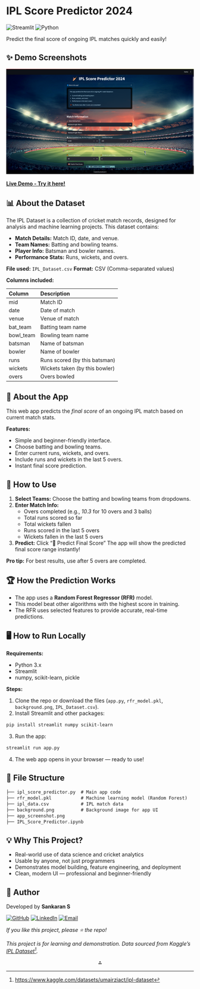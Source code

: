 # IPL Score Predictor 2024

![Streamlit](https://img.shields.io/badge/Streamlit-FF4B4B?style=for-the-badge&logo=Streamlit&logoColor=white)
![Python](https://img.shields.io/badge/Python-3776AB?style=for-the-badge&logo=python&logoColor=white)

Predict the final score of ongoing IPL matches quickly and easily!

## ✨ Demo Screenshots

![App Screenshot](app_screenshot.png)

**[Live Demo - Try it here!](https://ipl-score-predictor-fsu9.onrender.com/)**

## 📊 About the Dataset

The IPL Dataset is a collection of cricket match records, designed for analysis and machine learning projects. This dataset contains:

- **Match Details:** Match ID, date, and venue.
- **Team Names:** Batting and bowling teams.
- **Player Info:** Batsman and bowler names.
- **Performance Stats:** Runs, wickets, and overs.

**File used:** `IPL_Dataset.csv`
**Format:** CSV (Comma-separated values)

**Columns included:**


| Column | Description |
| :-- | :-- |
| mid | Match ID |
| date | Date of match |
| venue | Venue of match |
| bat_team | Batting team name |
| bowl_team | Bowling team name |
| batsman | Name of batsman |
| bowler | Name of bowler |
| runs | Runs scored (by this batsman) |
| wickets | Wickets taken (by this bowler) |
| overs | Overs bowled |

## 🏏 About the App

This web app predicts the *final score* of an ongoing IPL match based on current match stats.

**Features:**

- Simple and beginner-friendly interface.
- Choose batting and bowling teams.
- Enter current runs, wickets, and overs.
- Include runs and wickets in the last 5 overs.
- Instant final score prediction.

## 🚦 How to Use

1. **Select Teams:** Choose the batting and bowling teams from dropdowns.
2. **Enter Match Info:**
    - Overs completed (e.g., *10.3* for 10 overs and 3 balls)
    - Total runs scored so far
    - Total wickets fallen
    - Runs scored in the last 5 overs
    - Wickets fallen in the last 5 overs
3. **Predict:** Click “🎯 Predict Final Score”
The app will show the predicted final score range instantly!

**Pro tip:** For best results, use after 5 overs are completed.

## 🏆 How the Prediction Works

- The app uses a **Random Forest Regressor (RFR)** model.
- This model beat other algorithms with the highest score in training.
- The RFR uses selected features to provide accurate, real-time predictions.


## 🖥️ How to Run Locally

**Requirements:**

- Python 3.x
- Streamlit
- numpy, scikit-learn, pickle

**Steps:**

1. Clone the repo or download the files (`app.py`, `rfr_model.pkl`, `background.png`, `IPL_Dataset.csv`).
2. Install Streamlit and other packages:

```bash
pip install streamlit numpy scikit-learn
```

3. Run the app:

```bash
streamlit run app.py
```

4. The web app opens in your browser — ready to use!

## 📂 File Structure

```
├── ipl_score_predictor.py  # Main app code
├── rfr_model.pkl           # Machine learning model (Random Forest)
├── ipl_data.csv            # IPL match data
├── background.png          # Background image for app UI
├── app_screenshot.png
├── IPL_Score_Predictor.ipynb  
```


## 💡 Why This Project?

- Real-world use of data science and cricket analytics
- Usable by anyone, not just programmers
- Demonstrates model building, feature engineering, and deployment
- Clean, modern UI — professional and beginner-friendly


## 👤 Author

Developed by **Sankaran S**
 
[![GitHub](https://img.shields.io/badge/GitHub-181717?style=for-the-badge&logo=github&logoColor=white)](https://github.com/sankaran-s2001)  [![LinkedIn](https://img.shields.io/badge/LinkedIn-0077B5?style=for-the-badge&logo=linkedin&logoColor=white)](https://www.linkedin.com/in/sankaran-s21/)  [![Email](https://img.shields.io/badge/Email-D14836?style=for-the-badge&logo=gmail&logoColor=white)](mailto:sankaran121101@gmail.com)

*If you like this project, please ⭐ the repo!*

*This project is for learning and demonstration. Data sourced from Kaggle’s [IPL Dataset](https://www.kaggle.com/datasets/umairziact/ipl-dataset)[^1].*

<div style="text-align: center">⁂</div>

[^1]: https://www.kaggle.com/datasets/umairziact/ipl-dataset

